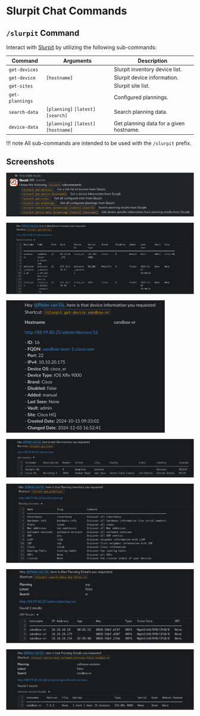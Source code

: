 # Slurpit Chat Commands

## `/slurpit` Command

Interact with [Slurpit](https://slurpit.io) by utilizing the following sub-commands:

| Command           | Arguments                            | Description                             |
| ----------------- | ------------------------------------ | --------------------------------------- |
| `get-devices`     |                                      | Slurpit inventory device list.          |
| `get-device`      | `[hostname]`                         | Slurpit device information.             |
| `get-sites`       |                                      | Slurpit site list.                      |
| `get-plannings`   |                                      | Configured plannings.                   |
| `search-data`     | `[planning]` `[latest]` `[search]`   | Search planning data.                   |
| `device-data`     | `[planning]` `[latest]` `[hostname]` | Get planning data for a given hostname. |


!!! note
    All sub-commands are intended to be used with the `/slurpit` prefix.

## Screenshots

![Commands list](../../images/slurpit-help.png)

![Get Devices](../../images/slurpit-get-devices.png)

![Get Device](../../images/slurpit-get-device.png)

![Get Sites](../../images/slurpit-get-sites.png)

![Get Plannings](../../images/slurpit-get-plannings.png)

![Search Data](../../images/slurpit-search-data.png)

![Device Data](../../images/slurpit-device-data.png)

